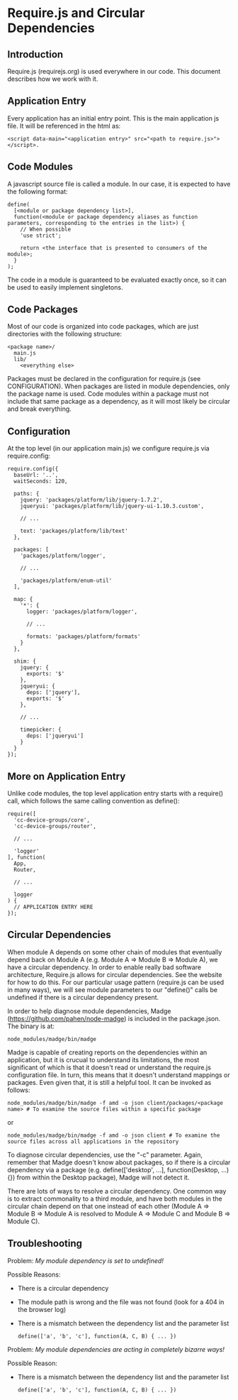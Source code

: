Require.js and Circular Dependencies
====================================

Introduction
------------

Require.js (requirejs.org) is used everywhere in our code. This document describes how we work with it.

Application Entry
-----------------

Every application has an initial entry point. This is the main application js file. It will be referenced in the html as:

    <script data-main="<application entry>" src="<path to require.js>"></script>.

Code Modules
------------

A javascript source file is called a module. In our case, it is expected to have the following format:

    define(
      [<module or package dependency list>],
      function(<module or package dependency aliases as function parameters, corresponding to the entries in the list>) {
        // When possible
        'use strict';

        return <the interface that is presented to consumers of the module>;
      }
    );

The code in a module is guaranteed to be evaluated exactly once, so it can be used to easily implement singletons.

Code Packages
-------------

Most of our code is organized into code packages, which are just directories with the following structure:

    <package name>/
      main.js
      lib/
        <everything else>

Packages must be declared in the configuration for require.js (see CONFIGURATION). When packages are listed in module dependencies, only the package name is used. Code modules within a package must not include that same package as a dependency, as it will most likely be circular and break everything.

Configuration
-------------

At the top level (in our application main.js) we configure require.js via require.config:

    require.config({ 
      baseUrl: '..',
      waitSeconds: 120,

      paths: {
        jquery: 'packages/platform/lib/jquery-1.7.2',
        jqueryui: 'packages/platform/lib/jquery-ui-1.10.3.custom',

        // ...

        text: 'packages/platform/lib/text'
      },

      packages: [
        'packages/platform/logger',

        // ...

        'packages/platform/enum-util'
      ],

      map: {
        '*': {
          logger: 'packages/platform/logger',

          // ...

          formats: 'packages/platform/formats'
        }
      },

      shim: {
        jquery: {
          exports: '$'
        },
        jqueryui: {
          deps: ['jquery'],
          exports: '$'
        },

        // ...

        timepicker: {
          deps: ['jqueryui']
        }
      }
    });

More on Application Entry
-------------------------

Unlike code modules, the top level application entry starts with a require() call, which follows the same calling convention as define():

    require([
      'cc-device-groups/core',
      'cc-device-groups/router',

      // ...

      'logger'
    ], function(
      App,
      Router,

      // ...

      logger
    ) {
      // APPLICATION ENTRY HERE
    });

Circular Dependencies
---------------------

When module A depends on some other chain of modules that eventually depend back on Module A (e.g. Module A => Module B => Module A), we have a circular dependency. In order to enable really bad software architecture, Require.js allows for circular dependencies. See the website for how to do this. For our particular usage pattern (require.js can be used in many ways), we will see module parameters to our "define()" calls be undefined if there is a circular dependency present.

In order to help diagnose module dependencies, Madge (https://github.com/pahen/node-madge) is included in the package.json. The binary is at: 

    node_modules/madge/bin/madge

Madge is capable of creating reports on the dependencies within an application, but it is crucual to understand its limitations, the most significant of which is that it doesn't read or understand the require.js configuration file. In turn, this means that it doesn't understand mappings or packages. Even given that, it is still a helpful tool. It can be invoked as follows:

    node_modules/madge/bin/madge -f amd -o json client/packages/<package name> # To examine the source files within a specific package

or

    node_modules/madge/bin/madge -f amd -o json client # To examine the source files across all applications in the repository

To diagnose circular dependencies, use the "-c" parameter. Again, remember that Madge doesn't know about packages, so if there is a circular dependency via a package (e.g. define(['desktop', ...], function(Desktop, ...) {}) from within the Desktop package), Madge will not detect it.

There are lots of ways to resolve a circular dependency. One common way is to extract commonality to a third module, and have both modules in the circular chain depend on that one instead of each other (Module A => Module B => Module A is resolved to Module A => Module C and Module B => Module C).

Troubleshooting
---------------

Problem: *My module dependency is set to undefined!*

Possible Reasons:

- There is a circular dependency
- The module path is wrong and the file was not found (look for a 404 in the browser log)
- There is a mismatch between the dependency list and the parameter list 

      define(['a', 'b', 'c'], function(A, C, B) { ... })

Problem: *My module dependencies are acting in completely bizarre ways!*

Possible Reason:
- There is a mismatch between the dependency list and the parameter list

      define(['a', 'b', 'c'], function(A, C, B) { ... })
  
